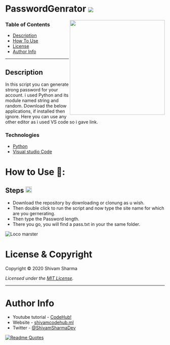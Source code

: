 # PasswordGenrator [<img src="https://www.flaticon.com/svg/static/icons/svg/48/48817.svg" align="center"/>](https://www.flaticon.com/svg/static/icons/svg/48/48817.svg)

[<img src="https://media.giphy.com/media/IgLIVXrBcID9cExa6r/giphy.gif" align="right" width="300" hight="400"/>](https://media.giphy.com/media/IgLIVXrBcID9cExa6r/giphy.gif)

### Table of Contents

- [Description](#description)
- [How To Use](#how-to-use)
- [License](#license)
- [Author Info](#author-info)

---

## Description

In this script you can generate strong password for your account. i used Python and its module named string and random. Download the below applications, if installed then ignore. Here you can use any other editor as i used VS code so i gave link.

### Technologies

- [Python](https://www.python.org/downloads/)
- [Visual studio Code](https://code.visualstudio.com)

# How to Use 📌:

## **Steps**  [<img src="https://www.flaticon.com/svg/static/icons/svg/2359/2359233.svg" width="20" hight="20"/>](https://www.flaticon.com/svg/static/icons/svg/2359/2359233.svg)
  - Download the repository by downloading or clonung as u wish.
  - Then double click to run the script and now type the site name for which are you gernerating.
  - Then type the Password length.
  - There you go, you will find a pass.txt in your the same folder. 

![Loco marster](https://learncodeonline.in/mascot.png)

# License & Copyright

Copyright © 2020 Shivam Sharma

_Licensed under the [MIT License](LICENSE)._

---

# Author Info

- Youtube tutorial - [CodeHub!](https://www.youtube.com/channel/UCRY6l4-atqPLS83DZXgQvYA)
- Website - [shivamcodehub.ml](https://shviamcodehub.ml)
- Twitter - [@ShivamSharmaDev](https://twitter.com/ShivamSharmaDev)


[![Readme Quotes](https://quotes-github-readme.vercel.app/api?type=horizontal)](https://github.com/ShivamSharmaDeveloper)

